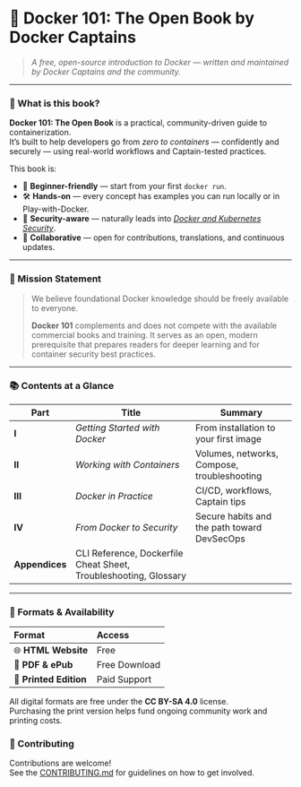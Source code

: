 # 🐳 Docker 101: The Open Book by Docker Captains

> *A free, open-source introduction to Docker — written and maintained by Docker Captains and the community.*

---

### 📘 What is this book?

**Docker 101: The Open Book** is a practical, community-driven guide to containerization.  
It’s built to help developers go from *zero to containers* — confidently and securely — using real-world workflows and Captain-tested practices.

This book is:
- 🧭 **Beginner-friendly** — start from your first `docker run`.
- 🛠️ **Hands-on** — every concept has examples you can run locally or in Play-with-Docker.
- 🔐 **Security-aware** — naturally leads into [*Docker and Kubernetes Security*](https://dockersecurity.io).
- 🤝 **Collaborative** — open for contributions, translations, and continuous updates.

---

### 🎯 Mission Statement

> We believe foundational Docker knowledge should be freely available to everyone.
>
> **Docker 101** complements and does not compete with the available commercial books and training.
> It serves as an open, modern prerequisite that prepares readers for deeper learning and for container security best practices.

---

### 📚 Contents at a Glance

| Part           | Title                                                            | Summary                                     |
|----------------|------------------------------------------------------------------|---------------------------------------------|
| **I**          | *Getting Started with Docker*                                    | From installation to your first image       |
| **II**         | *Working with Containers*                                        | Volumes, networks, Compose, troubleshooting |
| **III**        | *Docker in Practice*                                             | CI/CD, workflows, Captain tips              |
| **IV**         | *From Docker to Security*                                        | Secure habits and the path toward DevSecOps |
| **Appendices** | CLI Reference, Dockerfile Cheat Sheet, Troubleshooting, Glossary |

---

### 🧭 Formats & Availability

| Format                 | Access        |
|:-----------------------|:--------------|
| 🌐 **HTML Website**    | Free          |
| 📄 **PDF & ePub**      | Free Download |
| 📗 **Printed Edition** | Paid Support  |

All digital formats are free under the **CC BY-SA 4.0** license.  
Purchasing the print version helps fund ongoing community work and printing costs.

### 🤝 Contributing

Contributions are welcome!  
See the [CONTRIBUTING.md](./CONTRIBUTING.md) for guidelines on how to get involved.